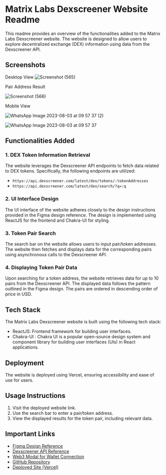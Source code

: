 # Matrix Labs Dexscreener Website Readme

This readme provides an overview of the functionalities added to the Matrix Labs Dexscreener website. The website is designed to allow users to explore decentralized exchange (DEX) information using data from the Dexscreener API.  

## Screenshots 

Desktop View 
![Screenshot (565)](https://github.com/9802HEMENSAN/Matrix_Labs_Task/assets/111531676/ddc06b06-c711-49e1-9d5d-3b6e839f9825)

Pair Address Result 

![Screenshot (566)](https://github.com/9802HEMENSAN/Matrix_Labs_Task/assets/111531676/23091754-6c3d-4e5b-9220-5b7d58402cf3)

Mobile View

![WhatsApp Image 2023-08-03 at 09 57 37 (2)](https://github.com/9802HEMENSAN/Matrix_Labs_Task/assets/111531676/aa28c283-e803-4fbc-80fa-7f14c393599c)


![WhatsApp Image 2023-08-03 at 09 57 37](https://github.com/9802HEMENSAN/Matrix_Labs_Task/assets/111531676/432400a9-309f-428e-84d1-4270c6608587)

## Functionalities Added

### 1. DEX Token Information Retrieval

The website leverages the Dexscreener API endpoints to fetch data related to DEX tokens. Specifically, the following endpoints are utilized:
- `https://api.dexscreener.com/latest/dex/tokens/:tokenAddresses`
- `https://api.dexscreener.com/latest/dex/search/?q=:q`

### 2. UI Interface Design

The UI interface of the website adheres closely to the design instructions provided in the Figma design reference. The design is implemented using ReactJS for the frontend and  Chakra-UI for styling. 

### 3. Token Pair Search

The search bar on the website allows users to input pair/token addresses. The website then fetches and displays data for the corresponding pairs using asynchronous calls to the Dexscreener API.

### 4. Displaying Token Pair Data

Upon searching for a token address, the website retrieves data for up to 10 pairs from the Dexscreener API. The displayed data follows the pattern outlined in the Figma design. The pairs are ordered in descending order of price in USD.

## Tech Stack

The Matrix Labs Dexscreener website is built using the following tech stack:

- ReactJS: Frontend framework for building user interfaces.
- Chakra-UI :  Chakra UI is a popular open-source design system and component library for building user interfaces (UIs) in React applications.
## Deployment

The website is deployed using Vercel, ensuring accessibility and ease of use for users.

## Usage Instructions

1. Visit the deployed website link.
2. Use the search bar to enter a pair/token address.
3. View the displayed results for the token pair, including relevant data.

## Important Links

- [Figma Design Reference](https://www.figma.com/file/OSXt7MaFS4uxKIrlJqlvjC/task1?node-id=23%3A2696&mode=dev)
- [Dexscreener API Reference](https://docs.dexscreener.com/api/reference)
- [Web3 Modal for Wallet Connection](https://docs.walletconnect.com/2.0/web/web3modal/react/wagmi/installation)
- [GitHub Repository](https://github.com/9802HEMENSAN/Matrix_Labs_Task)
- [Deployed Site (Vercel)](https://blockchain-app-task.vercel.app/)

 
 
 
